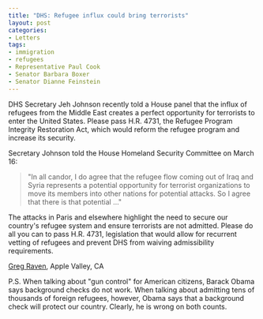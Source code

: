 ```yaml
---
title: "DHS: Refugee influx could bring terrorists"
layout: post
categories:
- Letters
tags:
- immigration
- refugees
- Representative Paul Cook
- Senator Barbara Boxer
- Senator Dianne Feinstein
---
```


DHS Secretary Jeh Johnson recently told a House panel that the influx of refugees from the Middle East creates a perfect opportunity for terrorists to enter the United States. Please pass H.R. 4731, the Refugee Program Integrity Restoration Act, which would reform the refugee program and increase its security.

Secretary Johnson told the House Homeland Security Committee on March 16:

> "In all candor, I do agree that the refugee flow coming out of Iraq and Syria represents a potential opportunity for terrorist organizations to move its members into other nations for potential attacks. So I agree that there is that potential ..."

The attacks in Paris and elsewhere highlight the need to secure our country's refugee system and ensure terrorists are not admitted. Please do all you can to pass H.R. 4731, legislation that would allow for recurrent vetting of refugees and prevent DHS from waiving admissibility requirements.

[Greg Raven](https://www.gregraven.org/), Apple Valley, CA

P.S. When talking about "gun control" for American citizens, Barack Obama says background checks do not work. When talking about admitting tens of thousands of foreign refugees, however, Obama says that a background check will protect our country. Clearly, he is wrong on both counts.